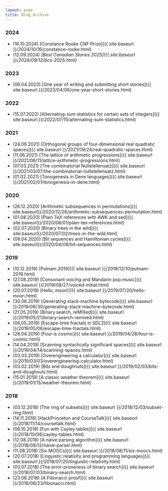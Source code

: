 ```yaml
---
layout: page
title: Blog Archive
---
```


### 2024
- (16.10.2024) [Constance Rooke CNF Prize]({{ site.baseurl }}/2024/10/16/constance-rooke.html)
- (12.09.2024) _[Best Canadian Stories 2025]({{ site.baseurl }}/2024/09/12/bcs-2025.html)_

### 2023
- (06.04.2023) [One year of writing and submitting short stories]({{ site.baseurl }}/2023/04/06/one-year-short-stories.html)

### 2022
- (15.07.2022) [Alternating-sum statistics for certain sets of integers]({{ site.baseurl }}/2022/07/15/alternating-sum-statistics.html)

### 2021
- (24.09.2021) [Orthogonal groups of four-dimensional real quadratic spaces]({{ site.baseurl }}/2021/09/24/real-quadratic-spaces.html)
- (11.06.2021) [The lattice of arithmetic progressions]({{ site.baseurl }}/2021/06/11/lattice-arithmetic-progressions.html)
- (07.03.2021) [The combinatorial Nullstellensatz]({{ site.baseurl }}/2021/03/07/the-combinatorial-nullstellensatz.html)
- (01.02.2021) [Tonogenesis in Dene languages]({{ site.baseurl }}/2021/02/01/tonogenesis-in-dene.html)

### 2020
- (26.12.2020) [Arithmetic subsequences in permutations]({{ site.baseurl}}/2020/12/26/arithmetic-subsequences-permutation.html)
- (01.08.2020) [Plain TeX references with AWK and sed]({{ site.baseurl}}/2020/08/01/plain-tex-references.html)
- (02.07.2020) [Binary trees in the wild]({{ site.baseurl}}/2020/07/02/trees-in-the-wild.html)
- (08.04.2020) [Bit sequences and Hamiltonian cycles]({{ site.baseurl}}/2020/04/08/bit-sequences.html)

### 2019
- (10.12.2019) [Putnam 2019]({{ site.baseurl }}/2019/12/10/putnam-2019.html)
- (27.08.2019) [Consonant voicing and Mandarin pop music]({{ site.baseurl }}/2019/08/27/voiced-initial.html)
- (20.07.2019) [Hello, moon!]({{ site.baseurl }}/2019/07/20/hello-moon.html)
- (30.06.2019) [Generating stack-machine bytecode]({{ site.baseurl }}/2019/06/30/generating-stack-machine-bytecode.html)
- (21.05.2019) [Binary search, reMIXed]({{ site.baseurl }}/2019/05/21/binary-search-remixed.html)
- (06.05.2019) [Escape-time fractals in SDL2]({{ site.baseurl }}/2019/05/06/escape-time-fractals.html)
- (28.04.2019) [Four is cosmic]({{ site.baseurl }}/2019/04/28/four-is-cosmic.html)
- (14.04.2019) [Scanning syntactically significant spaces]({{ site.baseurl }}/2019/04/14/scanning-spaces.html)
- (03.03.2019) [Overengineering a calculator]({{ site.baseurl }}/2019/03/03/overengineering-calculator.html)
- (03.02.2019) [Bits and doughnuts]({{ site.baseurl }}/2019/02/03/bits-and-doughnuts.html)
- (15.01.2019) [A classic weather theorem]({{ site.baseurl }}/2019/01/15/weather-theorem.html)

### 2018
- (03.12.2018) [The ring of subsets]({{ site.baseurl }}/2018/12/03/subset-ring.html)
- (14.11.2018) [HackPrinceton and CourseTalk]({{ site.baseurl }}/2018/11/14/coursetalk.html)
- (06.10.2018) [Fun with Cayley tables]({{ site.baseurl }}/2018/10/06/cayley-tables.html)
- (12.08.2018) [A naïve parsing algorithm]({{ site.baseurl }}/2018/08/12/naive-parser.html)
- (11.08.2018) [Six MOOCs]({{ site.baseurl }}/2018/08/11/six-moocs.html)
- (20.07.2018) [Linguistic relativity and programming languages]({{ site.baseurl }}/2018/07/20/linguistic-relativity.html)
- (03.07.2018) [The error-proneness of binary search]({{ site.baseurl }}/2018/07/03/binary-search.html)
- (23.06.2018) [A Fibonacci proof]({{ site.baseurl }}/2018/06/23/fibonacci.html)
